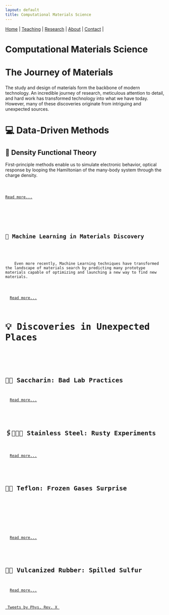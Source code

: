 ```yaml
---
layout: default
title: Computational Materials Science
---
```


<nav>
  <a href="/">Home</a> |
  <a href="/teaching.html">Teaching</a> |
  <a href="/research.html">Research</a> |
  <a href="/about.html">About</a> |
  <a href="/contact.html">Contact</a> |
</nav>

# Computational Materials Science


<div class="grid">


<div class="card collapsed">
  <h2 style="font-size: 28px;">The Journey of Materials</h2>
  <p>
    The study and design of materials form the backbone of modern technology.
     An incredible journey of research, meticulous attention to detail, and hard work has transformed technology into what we have today. However, many of these discoveries originate from intriguing and unexpected sources.
    </p>
</div>



<h2 style="font-size: 28px;"> 💻 Data-Driven Methods</h2>


<div class="card collapsed">
  <h2>🔄 Density Functional Theory</h2>
  <p>
    First-principle methods enable us to simulate electronic behavior, optical response by looping the Hamiltonian of the many-body system through the charge density.
  </p>

  <div class="more-text" style="display: none;">
    <p>
      The iterative process solves the Kohn-Sham equations and updates the charge density until self-consistency is achieved.
    </p>
    <pre><code>
      
Initial Charge Density ρ(r)
           ↓
Compute Effective Potential Veff(r)
           ↓
Solve Kohn-Sham Equations
           ↓
Update ρ(r), Etot
     ↓
Converged?
  /       \
 No        Yes
 ↓           ↓
Loop      Output Data

    </code></pre>
  </div>

  <a href="#" class="read-more">Read more...</a>
</div>



<div class="card collapsed">
  <h2>🧠 Machine Learning in Materials Discovery</h2>
  <p>
    Even more recently, Machine Learning techniques have transformed the landscape of materials search by predicting many prototype materials capable of optimizing and launching a new way to find new materials.
  </p>
  <div class="more-text" style="display: none;">
    <p>
      Machine learning models help explore huge chemical spaces, identify promising materials faster, and reduce the cost of experiments. This figure illustrates typical ML pipeline in materials science. (Image: https://www.nature.com/articles/s41578-022-00513-1)
    </p>
    <img 
      src="https://github.com/user-attachments/assets/f236666b-69d4-4692-a508-98d1d3874960"
      alt="Machine Learning Diagram. "
      style="max-width: 100%; border-radius: 8px;">
  </div>
  <a href="#" class="read-more">Read more...</a>
</div>


<h2 style="font-size: 28px;">💡 Discoveries in Unexpected Places</h2>


<div class="card collapsed">
  <h2 style="font-size: 20px;">🍬🍭 Saccharin: Bad Lab Practices</h2>
  <div class="more-text" style="display: none;">
    <p>
      Saccharin, the first artificial sweetener, was discovered in 1879 when Constantin Fahlberg noticed a sweet taste on his fingers 
      after working with coal tar derivatives. An improper lab practice—forgetting to wash his hands—led to a revolutionary sugar substitute. It quickly became a popular low-calorie sweetener worldwide, despite some early controversies over safety.
    </p>
  </div>
  <a href="#" class="read-more">Read more...</a>
</div>

<div class="card collapsed">
  <h2 style="font-size: 20px;">🖇️👩🏻‍🏭 Stainless Steel: Rusty Experiments</h2>
  <div class="more-text" style="display: none;">
    <p>
      Harry Brearley was experimenting with steel alloys for erosion-resistant gun barrels. By chance, he created steel with about 12% chromium—and noticed a discarded sample hadn’t rusted. His accidental observation gave birth to stainless steel, transforming modern society by revolutionizing kitchenware, construction, and medical devices.
    </p>
  </div>
  <a href="#" class="read-more">Read more...</a>
</div>

<div class="card collapsed">
  <h2 style="font-size: 20px;">🧪🍳 Teflon: Frozen Gases Surprise</h2>
  <p>
    
  </p>
  <div class="more-text" style="display: none;">
    <p>
      In 1938, Roy Plunkett at DuPont was researching refrigerants when he opened a gas cylinder and found a slippery white powder inside instead of gas. That powder turned out to be Teflon—a material now famous for nonstick cookware and countless industrial uses, thanks to its chemical resistance and low friction properties.
    </p>
  </div>
  <a href="#" class="read-more">Read more...</a>
</div>

<div class="card collapsed">
  <h2 style="font-size: 20px;">🔋🛞 Vulcanized Rubber: Spilled Sulfur</h2>
  <div class="more-text" style="display: none;">
    <p>
      Charles Goodyear accidentally dropped a rubber-sulfur mixture onto a hot stove in 1839. Instead of melting, the rubber became durable and elastic—creating vulcanized rubber, essential for tires, seals, and countless products we rely on today. This discovery revolutionized transportation and manufacturing industries.
    </p>
  </div>
  <a href="#" class="read-more">Read more...</a>
</div>


<a class="twitter-timeline"
   data-height="600"
   data-theme="dark"
   href="https://twitter.com/PhysRevX">
  Tweets by Phys. Rev. X
</a>
<script defer src="https://platform.twitter.com/widgets.js" charset="utf-8"></script>


<script>
  document.addEventListener('DOMContentLoaded', function() {
    document.querySelectorAll('.read-more').forEach(function(link) {
      link.addEventListener('click', function(e) {
        e.preventDefault();
        const card = link.closest('.card');
        const moreText = card.querySelector('.more-text');
        if (moreText.style.display === 'none') {
          moreText.style.display = 'block';
          link.textContent = 'Read less...';
        } else {
          moreText.style.display = 'none';
          link.textContent = 'Read more...';
        }
      });
    });
  });
</script>


